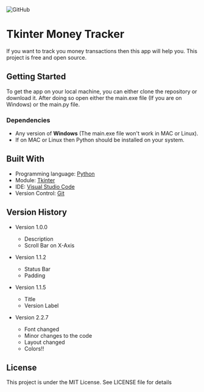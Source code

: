 <img alt="GitHub" src="https://img.shields.io/github/license/Arnav-Ghatti/Tkinter-Money-Tracker?style=plastic">

# Tkinter Money Tracker #

If you want to track you money transactions then this app will help you. This project is free and open source.

## Getting Started ##

To get the app on your local machine, you can either clone the repository or download it.
After doing so open either the main.exe file (If you are on Windows) or the main.py file.

### Dependencies ###
* Any version of **Windows** (The main.exe file won't work in MAC or Linux).
* If on MAC or Linux then Python should be installed on your system.


## Built With ###

* Programming language: <a href="https://www.python.org/">Python</a>
* Module: <a href="https://docs.python.org/3/library/tkinter.html">Tkinter</a>
* IDE: <a href="https://code.visualstudio.com/">Visual Studio Code</a>
* Version Control: <a href="https://git-scm.com/">Git</a>

## Version History ##

* Version 1.0.0
    * Description
    * Scroll Bar on X-Axis

* Version 1.1.2
    * Status Bar
    * Padding

* Version 1.1.5
    * Title
    * Version Label

* Version 2.2.7
    * Font changed
    * Minor changes to the code
    * Layout changed
    * Colors!!

## License ##

This project is under the MIT License. See LICENSE file for details
